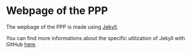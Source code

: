 # Webpage of the PPP

The wepbage of the PPP is made using [Jekyll](http://jekyllrb.com/).

You can find more informations about the specific utilization of Jekyll with GitHub [here](https://help.github.com/articles/using-jekyll-with-pages).
